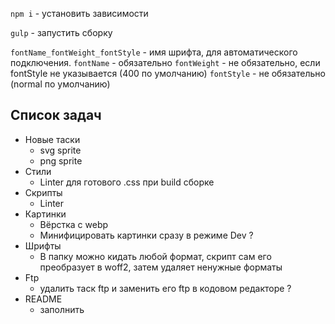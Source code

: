 `npm i` - установить зависимости

`gulp` - запустить сборку

`fontName_fontWeight_fontStyle` - имя шрифта, для автоматического подключения.
`fontName` - обязательно
`fontWeight` - не обязательно, если fontStyle не указывается (400 по умолчанию)
`fontStyle` - не обязательно (normal по умолчанию)


## Список задач

- Новые таски
   - svg sprite
   - png sprite
- Стили
   - Linter для готового .css при build сборке
- Скрипты
   - Linter
- Картинки
   - Вёрстка с webp
   - Минифицировать картинки сразу в режиме Dev ?
- Шрифты
   - В папку можно кидать любой формат, скрипт сам его преобразует в woff2, затем удаляет ненужные форматы
- Ftp
   - удалить таск ftp и заменить его ftp в кодовом редакторе ?
- README
   - заполнить
